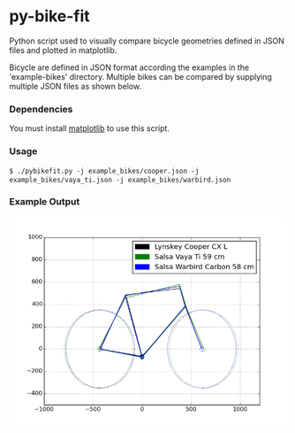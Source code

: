 # py-bike-fit
Python script used to visually compare bicycle geometries defined in JSON files and plotted in matplotlib.

Bicycle are defined in JSON format according the examples in the 'example-bikes' directory. Multiple bikes can be
compared by supplying multiple JSON files as shown below.

### Dependencies
You must install [matplotlib](http://matplotlib.org/users/installing.html) to use this script.

### Usage
    $ ./pybikefit.py -j example_bikes/cooper.json -j example_bikes/vaya_ti.json -j example_bikes/warbird.json

### Example Output
![Alt text](/example_bikes/example_bikes.png?raw=true "Example Bikes")

